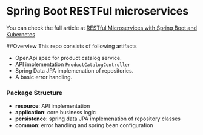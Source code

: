 # Spring Boot RESTFul microservices
You can check the full article at [RESTful Microservices with Spring Boot and Kubernetes](https://techdozo.dev/restful-microservices-with-spring-boot-and-kubernetes/)

##Overview
This repo consists of following artifacts
- OpenApi spec for product catalog service.
- API implementation `ProductCatalogController` 
- Spring Data JPA implemenation of repositories.
- A basic error handling.

### Package Structure

- **resource**: API implementation
- **application**: core business logic
- **persistence**: spring data JPA implemenation of repository classes
- **common**: error handling and spring bean configuration

